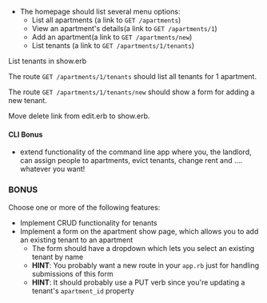 - The homepage should list several menu options:
  * List all apartments (a link to `GET /apartments`)
  * View an apartment's details(a link to `GET /apartments/1`)
  * Add an apartment(a link to `GET /apartments/new`)
  * List tenants (a link to `GET /apartments/1/tenants`)

List tenants in show.erb

The route `GET /apartments/1/tenants` should list all tenants for 1 apartment.

The route `GET /apartments/1/tenants/new` should show a form for adding a new tenant.

Move delete link from edit.erb to show.erb.

#### CLI Bonus

  - extend functionality of the command line app where you, the landlord, can assign people to apartments, evict tenants, change rent and .... whatever you want!

### BONUS

Choose one or more of the following features:

- Implement CRUD functionality for tenants
- Implement a form on the apartment show page, which allows you to add an existing tenant to an apartment
  - The form should have a dropdown which lets you select an existing tenant by name
  - **HINT**: You probably want a new route in your `app.rb` just for handling submissions of this form
  - **HINT**: It should probably use a PUT verb since you're updating a tenant's `apartment_id` property
